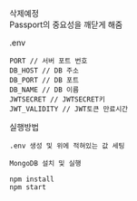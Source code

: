 삭제예정 <br>
Passport의 중요성을 깨닫게 해줌

.env
```
PORT // 서버 포트 번호
DB_HOST // DB 주소
DB_PORT // DB 포트
DB_NAME // DB 이름
JWTSECRET // JWTSECRET키
JWT_VALIDITY // JWT토큰 만료시간
```

실행방법
```
.env 생성 및 위에 적혀있는 값 세팅

MongoDB 설치 및 실행

npm install
npm start
```
